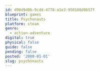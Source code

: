 ```yaml
---
id: d98d9d8b-9cdd-4778-a1e3-950108d9b57f
blueprint: games
title: Psychonauts
platform: steam
genre:
  - action-adventure
digital: true
physical: false
guide: false
pending: false
posted: '2000-01-01'
slug: psychonauts
---
```


